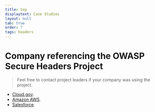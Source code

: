 ```yaml
---
title: top
displaytext: Case Studies
layout: null
tab: true
order: 7
tags: headers
---
```


# Company referencing the OWASP Secure Headers Project

> Feel free to contact project leaders if your company was using the project.

* [Cloud.gov](https://cloud.gov/docs/management/headers/).
* [Amazon AWS](https://docs.aws.amazon.com/whitepapers/latest/secure-content-delivery-amazon-cloudfront/improving-security-by-enabling-security-specific-headers.html).
* [Salesforce](https://documentation.b2c.commercecloud.salesforce.com/DOC4/index.jsp?topic=%2Fcom.demandware.dochelp%2Fcontent%2Fb2c_commerce%2Ftopics%2Fb2c_security_best_practices%2Fb2c_declarative_security_via_http_headers.html).
